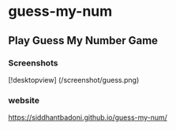 # guess-my-num

## Play Guess My Number Game
### Screenshots

[!desktopview] (/screenshot/guess.png)

### website
https://siddhantbadoni.github.io/guess-my-num/